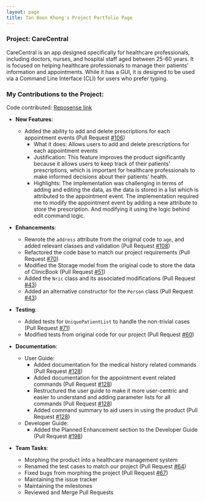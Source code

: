 ```yaml
---
layout: page
title: Tan Boon Khong's Project Portfolio Page
---
```


### Project: CareCentral

CareCentral is an app designed specifically for healthcare professionals, including doctors, nurses, and hospital staff aged between 25-60 years.
It is focused on helping healthcare professionals to manage their patients' information and appointments. While it has a GUI,
it is designed to be used via a Command Line Interface (CLI) for users who prefer typing.

### My Contributions to the Project:

Code contributed: [Reposense link](https://nus-cs2103-ay2324s1.github.io/tp-dashboard/?search=tanboonkhong&breakdown=false&sort=groupTitle%20dsc&sortWithin=title&timeframe=commit&mergegroup=&groupSelect=groupByRepos&since=2023-09-22)

- **New Features**:
    - Added the ability to add and delete prescriptions for each appointment events (Pull Request [#106](https://github.com/AY2324S1-CS2103T-F08-1/tp/pull/106))
      - What it does: Allows users to add and delete prescriptions for each appointment events
      - Justification: This feature improves the product significantly because it allows users to keep track of their patients' prescriptions,
        which is important for healthcare professionals to make informed decisions about their patients' health.
      - Highlights: The implementation was challenging in terms of adding and editing the data, as the data is stored in a list which is attributed to the 
        appointment event. The implementation required me to modify the appointment event by adding a new attribute to store the prescription. And modifying 
        it using the logic behind edit command logic.
      
- **Enhancements**:
    - Rewrote the `address` attribute from the original code to `age`, and added relevant classes and validation (Pull Request [#108](https://github.com/AY2324S1-CS2103T-F08-1/tp/pull/108))
    - Refactored the code base to match our project requirements (Pull Request [#70](https://github.com/AY2324S1-CS2103T-F08-1/tp/pull/70))
    - Modified the Storage model from the original code to store the data of ClinicBook (Pull Request [#51](https://github.com/AY2324S1-CS2103T-F08-1/tp/pull/51))
    - Added the `Nric` class and its associated modifications (Pull Request [#43](https://github.com/AY2324S1-CS2103T-F08-1/tp/pull/43/files))
    - Added an alternative constructor for the `Person` class (Pull Request [#43](https://github.com/AY2324S1-CS2103T-F08-1/tp/pull/43/files))

- **Testing**:
    - Added tests for `UniquePatientList` to handle the non-trivial cases (Pull Request [#71](https://github.com/AY2324S1-CS2103T-F08-1/tp/pull/71))
    - Modified tests from original code for our project (Pull Request [#60](https://github.com/AY2324S1-CS2103T-F08-1/tp/pull/60))
  
- **Documentation**:
    - User Guide:
        - Added documentation for the medical history related commands (Pull Request [#128](https://github.com/AY2324S1-CS2103T-F08-1/tp/pull/128))
        - Added documentation for the appointment event related commands (Pull Request [#128](https://github.com/AY2324S1-CS2103T-F08-1/tp/pull/128))
        - Restructured the user guide to make it more user-centric and easier to understand and adding parameter lists for all commands (Pull Request [#128](https://github.com/AY2324S1-CS2103T-F08-1/tp/pull/128))
        - Added command summary to aid users in using the product (Pull Request [#128](https://github.com/AY2324S1-CS2103T-F08-1/tp/pull/128))
    - Developer Guide:
        - Added the Planned Enhancement section to the Developer Guide (Pull Request [#198](https://github.com/AY2324S1-CS2103T-F08-1/tp/pull/198))
      
- **Team Tasks**:
    - Morphing the product into a healthcare management system 
    - Renamed the test cases to match our project (Pull Request [#64](https://github.com/AY2324S1-CS2103T-F08-1/tp/pull/64/files))
    - Fixed bugs from morphing the project (Pull Request [#67](https://github.com/AY2324S1-CS2103T-F08-1/tp/pull/67))
    - Maintaining the issue tracker
    - Maintaining the milestones
    - Reviewed and Merge Pull Requests
